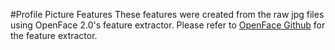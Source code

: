 #Profile Picture Features
These features were created from the raw jpg files using OpenFace 2.0's feature extractor.
Please refer to [OpenFace Github](https://github.com/TadasBaltrusaitis/OpenFace) for the feature extractor.
